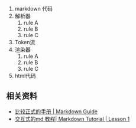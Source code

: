 
 1. markdown 代码
 2. 解析器
    1. rule A
    1. rule B
    1. rule C
 3. Token流
 4. 渲染器
    1. rule A
    1. rule B
    1. rule C
 5. html代码


## 相关资料

- [比较正式的手册 | Markdown Guide](https://www.markdownguide.org/)
- [交互式的md 教程| Markdown Tutorial | Lesson 1](https://www.markdowntutorial.com/zh-cn/lesson/1/)

